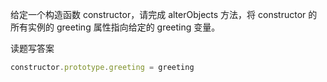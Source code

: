 给定一个构造函数 constructor，请完成 alterObjects 方法，将 constructor 的所有实例的 greeting 属性指向给定的 greeting 变量。

读题写答案

~~~js
constructor.prototype.greeting = greeting
~~~


